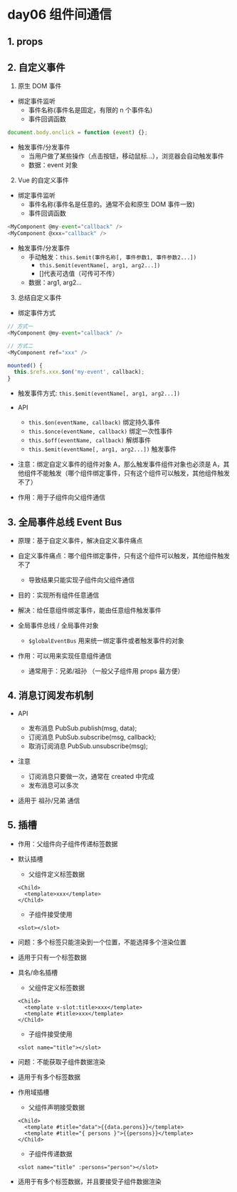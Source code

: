 # day06 组件间通信

## 1. props

## 2. 自定义事件

1. 原生 DOM 事件

- 绑定事件监听
  - 事件名称(事件名是固定，有限的 n 个事件名)
  - 事件回调函数

```js
document.body.onclick = function (event) {};
```

- 触发事件/分发事件
  - 当用户做了某些操作（点击按钮，移动鼠标...），浏览器会自动触发事件
  - 数据：event 对象

2. Vue 的自定义事件

- 绑定事件监听
  - 事件名称(事件名是任意的。通常不会和原生 DOM 事件一致)
  - 事件回调函数

```js
<MyComponent @my-event="callback" />
<MyComponent @xxx="callback" />
```

- 触发事件/分发事件
  - 手动触发：`this.$emit(事件名称[, 事件参数1, 事件参数2...])`
    - `this.$emit(eventName[, arg1, arg2...])`
    - []代表可选值（可传可不传）
  - 数据：arg1, arg2...

3. 总结自定义事件

- 绑定事件方式

```js
// 方式一
<MyComponent @my-event="callback" />

// 方式二
<MyComponent ref="xxx" />

mounted() {
  this.$refs.xxx.$on('my-event', callback);
}
```

- 触发事件方式: `this.$emit(eventName[, arg1, arg2...])`

- API

  - `this.$on(eventName, callback)` 绑定持久事件
  - `this.$once(eventName, callback)` 绑定一次性事件
  - `this.$off(eventName, callback)` 解绑事件
  - `this.$emit(eventName[, arg1, arg2...])` 触发事件

- 注意：绑定自定义事件的组件对象 A，那么触发事件组件对象也必须是 A，其他组件不能触发（哪个组件绑定事件，只有这个组件可以触发，其他组件触发不了）
- 作用：用于子组件向父组件通信

## 3. 全局事件总线 Event Bus

- 原理：基于自定义事件，解决自定义事件痛点
- 自定义事件痛点：哪个组件绑定事件，只有这个组件可以触发，其他组件触发不了
  - 导致结果只能实现子组件向父组件通信
- 目的：实现所有组件任意通信
- 解决：给任意组件绑定事件，能由任意组件触发事件

- 全局事件总线 / 全局事件对象
  - `$globalEventBus` 用来统一绑定事件或者触发事件的对象
- 作用：可以用来实现任意组件通信
  - 通常用于：兄弟/祖孙 （一般父子组件用 props 最方便）

## 4. 消息订阅发布机制

- API

  - 发布消息 PubSub.publish(msg, data);
  - 订阅消息 PubSub.subscribe(msg, callback);
  - 取消订阅消息 PubSub.unsubscribe(msg);

- 注意

  - 订阅消息只要做一次，通常在 created 中完成
  - 发布消息可以多次

- 适用于 祖孙/兄弟 通信

## 5. 插槽

- 作用：父组件向子组件传递标签数据
- 默认插槽

  - 父组件定义标签数据

  ```vue
  <Child>
    <template>xxx</template>
  </Child>
  ```

  - 子组件接受使用

  ```vue
  <slot></slot>
  ```

- 问题：多个标签只能渲染到一个位置，不能选择多个渲染位置
- 适用于只有一个标签数据

- 具名/命名插槽

  - 父组件定义标签数据

  ```vue
  <Child>
    <template v-slot:title>xxx</template>
    <template #title>xxx</template>
  </Child>
  ```

  - 子组件接受使用

  ```vue
  <slot name="title"></slot>
  ```

- 问题：不能获取子组件数据渲染
- 适用于有多个标签数据

- 作用域插槽

  - 父组件声明接受数据

  ```vue
  <Child>
    <template #title="data">{{data.perons}}</template>
    <template #title="{ persons }">{{persons}}</template>
  </Child>
  ```

  - 子组件传递数据

  ```vue
  <slot name="title" :persons="person"></slot>
  ```

- 适用于有多个标签数据，并且要接受子组件数据渲染

